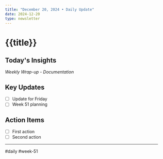 ```yaml
---
title: "December 20, 2024 • Daily Update"
date: 2024-12-20
type: newsletter
---
```

# {{title}}

## Today's Insights
*Weekly Wrap-up - Documentation*

## Key Updates
- [ ] Update for Friday
- [ ] Week 51 planning

## Action Items
- [ ] First action
- [ ] Second action

---
#daily #week-51